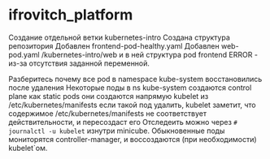 # ifrovitch_platform

Создание отдельной ветки kubernetes-intro
Создана структура репозитория
Добавлен frontend-pod-healthy.yaml
Добавлен web-pod.yaml
/kubernetes-intro/web и в ней структура
pod frontend ERROR - из-за отсутствия заданной переменной.

Разберитесь почему все pod в namespace kube-system восстановились после удаления
Некоторые поды в ns kube-system создаются control plane как static pods
они создаются напрямую kubelet из /etc/kubernetes/manifests
 если такой под удалить, kubelet заметит, что содержимое  /etc/kubernetes/manifests не соответствует действительности, и пересоздаст его
Отследеить можно через `# journalctl -u kubelet` изнутри minicube. Обыкновенные поды мониторятся controller-manager, и воссоздаются (при необходимости) kubelet`ом.



